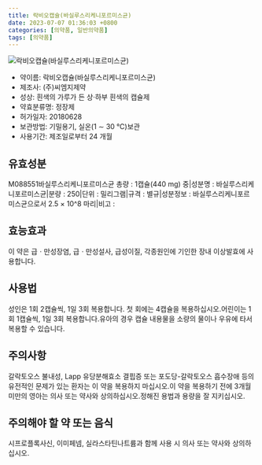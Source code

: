 ```yaml
---
title: 락비오캡슐(바실루스리케니포르미스균)
date: 2023-07-07 01:36:03 +0800
categories: [의약품, 일반의약품]
tags: [의약품]
---
```

![락비오캡슐(바실루스리케니포르미스균)](https://nedrug.mfds.go.kr/pbp/cmn/itemImageDownload/154272840543500005)

- 약이름: 락비오캡슐(바실루스리케니포르미스균)
- 제조사: (주)씨엠지제약
- 성상: 흰색의 가루가 든 상·하부 흰색의 캡슐제
- 약효분류명: 정장제
- 허가일자: 20180628
- 보관방법: 기밀용기, 실온(1 ∼ 30 ℃)보관
- 사용기간: 제조일로부터 24 개월
## 유효성분
M088551바실루스리케니포르미스균
총량 : 1캡슐(440 mg) 중|성분명 : 바실루스리케니포르미스균|분량 : 250|단위 : 밀리그램|규격 : 별규|성분정보 : 바실루스리케니포르미스균으로서 2.5 × 10^8 마리|비고 :
## 효능효과
이 약은 급ㆍ만성장염, 급ㆍ만성설사, 급성이질, 각종원인에 기인한 장내 이상발효에 사용합니다.
## 사용법
성인은 1회 2캡슐씩, 1일 3회 복용합니다. 첫 회에는 4캡슐을 복용하십시오.어린이는 1회 1캡슐씩, 1일 3회 복용합니다.유아의 경우 캡슐 내용물을 소량의 물이나 우유에 타서 복용할 수 있습니다.
## 주의사항
갈락토오스 불내성, Lapp 유당분해효소 결핍증 또는 포도당-갈락토오스 흡수장애 등의 유전적인 문제가 있는 환자는 이 약을 복용하지 마십시오.이 약을 복용하기 전에 3개월 미만의 영아는 의사 또는 약사와 상의하십시오.정해진 용법과 용량을 잘 지키십시오.
## 주의해야 할 약 또는 음식
시프로플록사신, 이미페넴, 실라스타틴나트륨과 함께 사용 시 의사 또는 약사와 상의하십시오.
